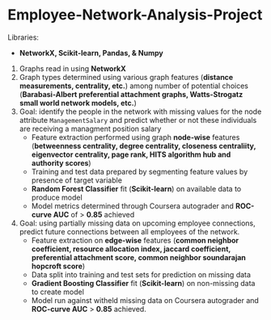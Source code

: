 # Employee-Network-Analysis-Project

Libraries:
- **NetworkX, Scikit-learn, Pandas, & Numpy**

1. Graphs read in using **NetworkX**
2. Graph types determined using various graph features (**distance measurements, centrality, etc.**) among number of potential choices (**Barabasi-Albert preferential attachment graphs, Watts-Strogatz small world network models, etc.**)
3. Goal: identify the people in the network with missing values for the node attribute `ManagementSalary` and predict whether or not these individuals are receiving a managment position salary
    -  Feature extraction performed using graph **node-wise** features (**betweenness centrality, degree centrality, closeness centraliity, eigenvector centrality, page rank, HITS algorithm hub and authority scores**)
    - Training and test data prepared by segmenting feature values by presence of target variable
    - **Random Forest Classifier** fit (**Scikit-learn**) on available data to produce model
    - Model metrics determined through Coursera autograder and **ROC-curve AUC** of > **0.85** achieved
4. Goal: using partially missing data on upcoming employee connections, predict future connections between all employees of the network.
    - Feature extraction on **edge-wise** features (**common neighbor coefficient, resource allocation index, jaccard coefficient, preferential attachment score, common neighbor soundarajan hopcroft score**)
    - Data split into training and test sets for prediction on missing data
    - **Gradient Boosting Classifier** fit (**Scikit-learn**) on non-missing data to create model
    - Model run against witheld missing data on Coursera autograder and **ROC-curve AUC** > **0.85** achieved.

